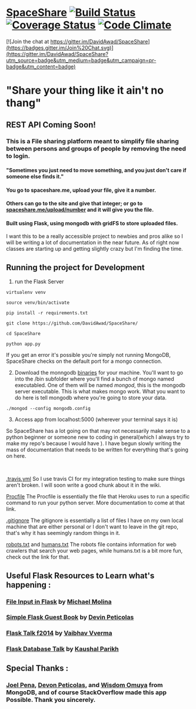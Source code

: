 # [SpaceShare](https://spaceshare.me)   [![Build Status](https://travis-ci.org/DavidAwad/SpaceShare.svg?branch=master)](https://travis-ci.org/DavidAwad/SpaceShare) [![Coverage Status](https://coveralls.io/repos/DavidAwad/SpaceShare/badge.svg)](https://coveralls.io/r/DavidAwad/SpaceShare) [![Code Climate](https://d3s6mut3hikguw.cloudfront.net/github/DavidAwad/SpaceShare/badges/gpa.svg)](https://d3s6mut3hikguw.cloudfront.net/github/DavidAwad/SpaceShare/)

[![Join the chat at https://gitter.im/DavidAwad/SpaceShare](https://badges.gitter.im/Join%20Chat.svg)](https://gitter.im/DavidAwad/SpaceShare?utm_source=badge&utm_medium=badge&utm_campaign=pr-badge&utm_content=badge)

# "Share your thing like it ain't no thang"

## REST API Coming Soon!

### This is a File sharing platform  meant to simplify file sharing between persons and groups of people by removing the need to login.

#### "Sometimes you just need to move something, and you just don't care if someone else finds it."

#### You go to spaceshare.me, upload your file, give it a number.
#### Others can go to the site and give that integer; or go to [spaceshare.me/upload/number](spaceshare.me/upload/number) and it will give you the file.

#### Built using Flask, using mongodb with gridFS to store uploaded files.
I want this to be a really accessible project to newbies and pros alike so I will be writing a lot of documentation in the near future. As of right now classes are starting up and getting slightly crazy but I'm finding the time.

## Running the project for Development

1. run the Flask Server
```
virtualenv venv

source venv/bin/activate

pip install -r requirements.txt

git clone https://github.com/DavidAwad/SpaceShare/

cd SpaceShare

python app.py
```
If you get an error it's possible you're simply not running MongoDB, SpaceShare checks on the default port for a mongo connection.

2. Download the monngodb [binaries](https://www.mongodb.org/downloads) for your machine.
You'll want to go into the /bin subfolder where you'll find a bunch of mongo named executabled.
One of them will be named *mongod*, this is the mongodb server executable. This is what makes mongo work.
What you want to do here is tell mongodb where you're going to store your data.

`./mongod --config mongodb.config`

3. Access app from localhost:5000 (wherever your terminal says it is)

So SpaceShare has a lot going on that may not necessarily make sense to a python beginner or someone new to coding in general(which I always try to make my repo's because I would have ). I have begun slowly writing the mass of documentation that needs to be written for everything that's going on here.

<br>

[.travis.yml](https://github.com/DavidAwad/SpaceShare/wiki/Travis-CI) So I use travis CI for my integration testing to make sure things aren't broken. I will soon write a good chunk about it in the wiki.

[Procfile](https://devcenter.heroku.com/articles/procfile) The Procfile is essentially the file that Heroku uses to run a specific command to run your python server. More documentation to come at that link.

[.gitignore](https://help.github.com/articles/ignoring-files/)
	 	The gitignore is essentially a list of files I have on my own local machine that are either personal or I don't want to leave in the git repo, that's why it has seemingly random things in it.

[robots.txt](http://camosunweb.com/robots-txt/) and [humans.txt](http://humanstxt.org)
		The robots file contains information for web crawlers that search your web pages, while humans.txt is a bit more fun, check out the link for that.

## Useful Flask Resources to Learn what's happening :
### [File Input in Flask](http://runnable.com/UiPcaBXaxGNYAAAL/how-to-upload-a-file-to-the-server-in-flask-for-python) by [Michael Molina](http://runnable.com/u/mmolina)
### [Simple Flask Guest Book](https://github.com/x/Simple-Flask-Guest-Book) by [Devin Peticolas](https://github.com/x)
### [Flask Talk f2014](https://github.com/usacs/flaskTalkF2014) by [Vaibhav Vverma](https://github.com/v)
### [Flask Database Talk](https://github.com/kaushal/databaseTalk2014) by [Kaushal Parikh](https://github.com/kaushal)


## Special Thanks :
### [Joel Pena](https://github.com/jpena29), [Devon Peticolas](https://github.com/x), and [Wisdom Omuya](https://github.com/deafgoat) from MongoDB, and of course StackOverflow made this app Possible. Thank you sincerely.

